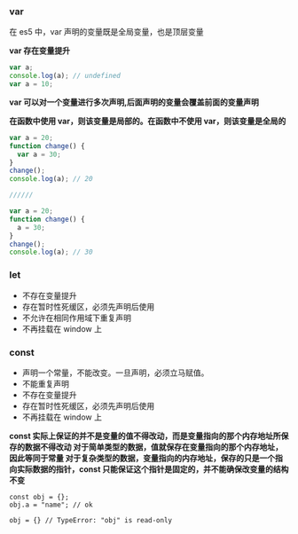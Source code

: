 ### var

在 es5 中，var 声明的变量既是全局变量，也是顶层变量

**var 存在变量提升**

```js
var a;
console.log(a); // undefined
var a = 10;
```

**var 可以对一个变量进行多次声明,后面声明的变量会覆盖前面的变量声明**

**在函数中使用 var，则该变量是局部的。在函数中不使用 var，则该变量是全局的**

```js
var a = 20;
function change() {
  var a = 30;
}
change();
console.log(a); // 20

//////

var a = 20;
function change() {
  a = 30;
}
change();
console.log(a); // 30
```

### let

- 不存在变量提升
- 存在暂时性死缓区，必须先声明后使用
- 不允许在相同作用域下重复声明
- 不再挂载在 window 上

### const

- 声明一个常量，不能改变。一旦声明，必须立马赋值。
- 不能重复声明
- 不存在变量提升
- 存在暂时性死缓区，必须先声明后使用
- 不再挂载在 window 上

**const 实际上保证的并不是变量的值不得改动，而是变量指向的那个内存地址所保存的数据不得改动
对于简单类型的数据，值就保存在变量指向的那个内存地址，因此等同于常量
对于复杂类型的数据，变量指向的内存地址，保存的只是一个指向实际数据的指针，const 只能保证这个指针是固定的，并不能确保改变量的结构不变**

```
const obj = {};
obj.a = "name"; // ok

obj = {} // TypeError: "obj" is read-only
```
